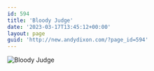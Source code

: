 ```yaml
---
id: 594
title: 'Bloody Judge'
date: '2023-03-17T13:45:12+00:00'
layout: page
guid: 'http://new.andydixon.com/?page_id=594'
---
```


![Bloody Judge](https://i0.wp.com/assets.g8x2.ldn.idrivee2-23.com/posters/Bloody%20Judge%2001.jpg?w=1200&ssl=1 "Bloody Judge")